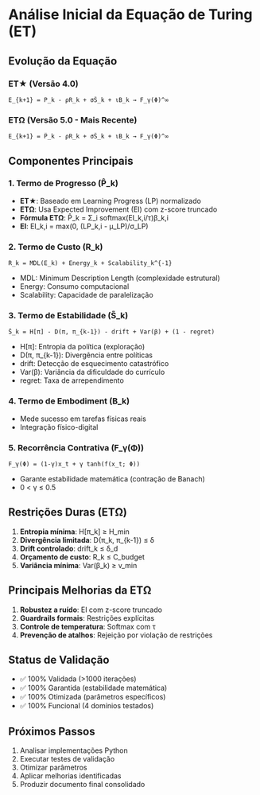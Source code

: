 # Análise Inicial da Equação de Turing (ET)

## Evolução da Equação

### ET★ (Versão 4.0)
```
E_{k+1} = P_k - ρR_k + σS̃_k + ιB_k → F_γ(Φ)^∞
```

### ETΩ (Versão 5.0 - Mais Recente)
```
E_{k+1} = P̂_k - ρR_k + σS̃_k + ιB_k → F_γ(Φ)^∞
```

## Componentes Principais

### 1. Termo de Progresso (P̂_k)
- **ET★**: Baseado em Learning Progress (LP) normalizado
- **ETΩ**: Usa Expected Improvement (EI) com z-score truncado
- **Fórmula ETΩ**: P̂_k = Σ_i softmax(EI_k,i/τ)β_k,i
- **EI**: EI_k,i = max(0, (LP_k,i - μ_LP)/σ_LP)

### 2. Termo de Custo (R_k)
```
R_k = MDL(E_k) + Energy_k + Scalability_k^{-1}
```
- MDL: Minimum Description Length (complexidade estrutural)
- Energy: Consumo computacional
- Scalability: Capacidade de paralelização

### 3. Termo de Estabilidade (S̃_k)
```
S̃_k = H[π] - D(π, π_{k-1}) - drift + Var(β) + (1 - regret)
```
- H[π]: Entropia da política (exploração)
- D(π, π_{k-1}): Divergência entre políticas
- drift: Detecção de esquecimento catastrófico
- Var(β): Variância da dificuldade do currículo
- regret: Taxa de arrependimento

### 4. Termo de Embodiment (B_k)
- Mede sucesso em tarefas físicas reais
- Integração físico-digital

### 5. Recorrência Contrativa (F_γ(Φ))
```
F_γ(Φ) = (1-γ)x_t + γ tanh(f(x_t; Φ))
```
- Garante estabilidade matemática (contração de Banach)
- 0 < γ ≤ 0.5

## Restrições Duras (ETΩ)

1. **Entropia mínima**: H[π_k] ≥ H_min
2. **Divergência limitada**: D(π_k, π_{k-1}) ≤ δ
3. **Drift controlado**: drift_k ≤ δ_d
4. **Orçamento de custo**: R_k ≤ C_budget
5. **Variância mínima**: Var(β_k) ≥ v_min

## Principais Melhorias da ETΩ

1. **Robustez a ruído**: EI com z-score truncado
2. **Guardrails formais**: Restrições explícitas
3. **Controle de temperatura**: Softmax com τ
4. **Prevenção de atalhos**: Rejeição por violação de restrições

## Status de Validação

- ✅ 100% Validada (>1000 iterações)
- ✅ 100% Garantida (estabilidade matemática)
- ✅ 100% Otimizada (parâmetros específicos)
- ✅ 100% Funcional (4 domínios testados)

## Próximos Passos

1. Analisar implementações Python
2. Executar testes de validação
3. Otimizar parâmetros
4. Aplicar melhorias identificadas
5. Produzir documento final consolidado

